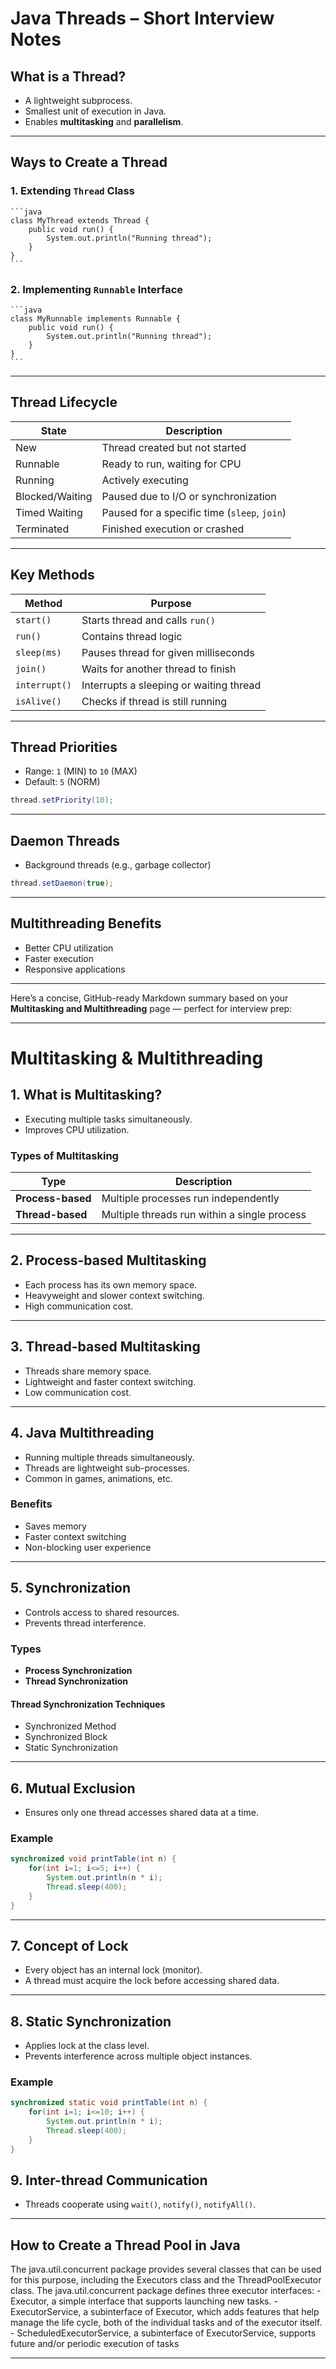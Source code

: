 
# Java Threads – Short Interview Notes

## What is a Thread?
- A lightweight subprocess.
- Smallest unit of execution in Java.
- Enables **multitasking** and **parallelism**.

---

## Ways to Create a Thread

  ### 1. Extending `Thread` Class
    ```java
    class MyThread extends Thread {
        public void run() {
            System.out.println("Running thread");
        }
    }
    ```
  
  ### 2. Implementing `Runnable` Interface
    ```java
    class MyRunnable implements Runnable {
        public void run() {
            System.out.println("Running thread");
        }
    }
    ```
  
  ---

## Thread Lifecycle

| State           | Description                                  |
|-----------------|----------------------------------------------|
| New             | Thread created but not started               |
| Runnable        | Ready to run, waiting for CPU                |
| Running         | Actively executing                           |
| Blocked/Waiting | Paused due to I/O or synchronization         |
| Timed Waiting   | Paused for a specific time (`sleep`, `join`) |
| Terminated      | Finished execution or crashed                |

---

## Key Methods

| Method         | Purpose                                      |
|----------------|----------------------------------------------|
| `start()`      | Starts thread and calls `run()`              |
| `run()`        | Contains thread logic                        |
| `sleep(ms)`    | Pauses thread for given milliseconds         |
| `join()`       | Waits for another thread to finish           |
| `interrupt()`  | Interrupts a sleeping or waiting thread      |
| `isAlive()`    | Checks if thread is still running            |

---

## Thread Priorities
  
  - Range: `1` (MIN) to `10` (MAX)
  - Default: `5` (NORM)
  ```java
  thread.setPriority(10);
  ```
  
  ---

## Daemon Threads
  - Background threads (e.g., garbage collector)
  ```java
  thread.setDaemon(true);
  ```

---

## Multithreading Benefits
  - Better CPU utilization
  - Faster execution
  - Responsive applications
  
  ---
Here’s a concise, GitHub-ready Markdown summary based on your **Multitasking and Multithreading** page — perfect for interview prep:

---


# Multitasking & Multithreading 

## 1. What is Multitasking?
- Executing multiple tasks simultaneously.
- Improves CPU utilization.

### Types of Multitasking
| Type                     | Description                                 |
|--------------------------|---------------------------------------------|
| **Process-based**        | Multiple processes run independently        |
| **Thread-based**         | Multiple threads run within a single process|

---

## 2. Process-based Multitasking
- Each process has its own memory space.
- Heavyweight and slower context switching.
- High communication cost.

---

## 3. Thread-based Multitasking
- Threads share memory space.
- Lightweight and faster context switching.
- Low communication cost.

---

## 4. Java Multithreading
- Running multiple threads simultaneously.
- Threads are lightweight sub-processes.
- Common in games, animations, etc.

### Benefits
- Saves memory
- Faster context switching
- Non-blocking user experience

---

## 5. Synchronization
- Controls access to shared resources.
- Prevents thread interference.

### Types
- **Process Synchronization**
- **Thread Synchronization**

#### Thread Synchronization Techniques
- Synchronized Method
- Synchronized Block
- Static Synchronization

---

## 6. Mutual Exclusion
- Ensures only one thread accesses shared data at a time.

### Example
  ```java
  synchronized void printTable(int n) {
      for(int i=1; i<=5; i++) {
          System.out.println(n * i);
          Thread.sleep(400);
      }
  }
```

---

## 7. Concept of Lock
- Every object has an internal lock (monitor).
- A thread must acquire the lock before accessing shared data.

---

## 8. Static Synchronization
- Applies lock at the class level.
- Prevents interference across multiple object instances.

### Example
  ```java
  synchronized static void printTable(int n) {
      for(int i=1; i<=10; i++) {
          System.out.println(n * i);
          Thread.sleep(400);
      }
  }
```


## 9. Inter-thread Communication
- Threads cooperate using `wait()`, `notify()`, `notifyAll()`.

---

## How to Create a Thread Pool in Java
   The java.util.concurrent package provides several classes that can be used for this purpose, 
  including the Executors class and the ThreadPoolExecutor class.
   The java.util.concurrent package defines three executor interfaces:
       - Executor, a simple interface that supports launching new tasks.
       - ExecutorService, a subinterface of Executor, which adds features that help manage the life 
      cycle, both of the individual tasks and of the executor itself.
      - ScheduledExecutorService, a subinterface of ExecutorService, supports future and/or 
      periodic execution of tasks
       

---
